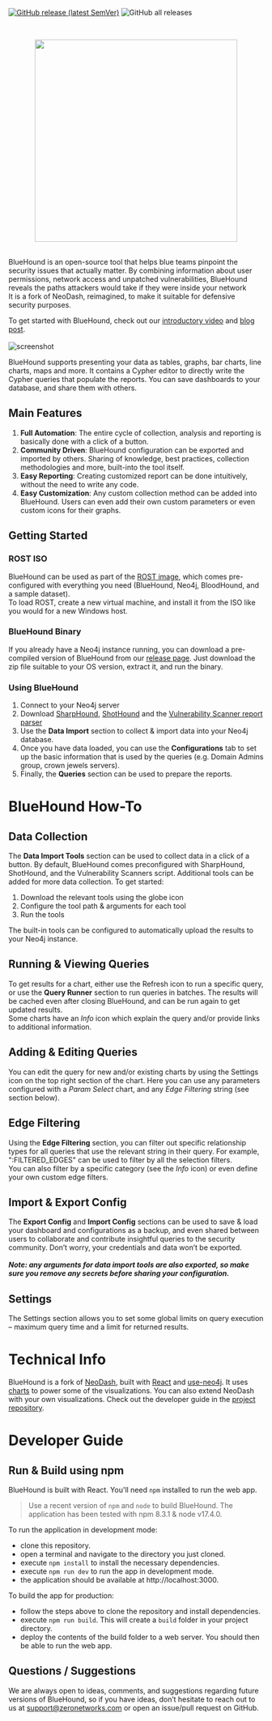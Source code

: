 [![GitHub release (latest SemVer)](https://img.shields.io/github/v/release/zeronetworks/bluehound)](https://github.com/zeronetworks/bluehound/releases/latest)
![GitHub all releases](https://img.shields.io/github/downloads/zeronetworks/bluehound/total)

<br>
<p align="center"><img src="public/logo.png" width="400"></p>
<br>
BlueHound is an open-source tool that helps blue teams pinpoint the security issues that actually matter. By combining information about user permissions, network access and unpatched vulnerabilities, BlueHound reveals the paths attackers would take if they were inside your network<br>
It is a fork of NeoDash, reimagined, to make it suitable for defensive security purposes.

To get started with BlueHound, check out our [introductory video](https://youtu.be/WVup5tnURoM) and [blog post](https://zeronetworks.com/blog/bluehound-community-driven-resilience/).
<br><br>
![screenshot](public/screenshot.png)

BlueHound supports presenting your data as tables, graphs, bar charts, line charts, maps and more. It contains a Cypher editor to directly write the Cypher queries that populate the reports. You can save dashboards to your database, and share them with others.

## Main Features
1. **Full Automation**: The entire cycle of collection, analysis and reporting is basically done with a click of a button.
2. **Community Driven**: BlueHound configuration can be exported and imported by others. Sharing of knowledge, best practices, collection methodologies and more, built-into the tool itself.
3. **Easy Reporting**: Creating customized report can be done intuitively, without the need to write any code.
4. **Easy Customization**: Any custom collection method can be added into BlueHound. Users can even add their own custom parameters or even custom icons for their graphs.

## Getting Started
### ROST ISO
BlueHound can be used as part of the [ROST image](https://zeronetworks.com/ROST-iso.zip), which comes pre-configured with everything you need (BlueHound, Neo4j, BloodHound, and a sample dataset).
<br>To load ROST, create a new virtual machine, and install it from the ISO like you would for a new Windows host.
### BlueHound Binary
If you already have a Neo4j instance running, you can download a pre-compiled version of BlueHound from our [release page](https://github.com/zeronetworks/BlueHound/releases). Just download the zip file suitable to your OS version, extract it, and run the binary.
### Using BlueHound
1. Connect to your Neo4j server
2. Download [SharpHound](https://github.com/BloodHoundAD/BloodHound/blob/master/Collectors/SharpHound.exe), [ShotHound](https://github.com/zeronetworks/BloodHound-Tools/tree/main/ShotHound) and the [Vulnerability Scanner report parser](https://github.com/zeronetworks/BloodHound-Tools/tree/main/VulnerabilitiesDataImport)
3. Use the **Data Import** section to collect & import data into your Neo4j database.
4. Once you have data loaded, you can use the **Configurations** tab to set up the basic information
that is used by the queries (e.g. Domain Admins group, crown jewels servers).
5. Finally, the **Queries** section can be used to prepare the reports.

# BlueHound How-To
## Data Collection
The **Data Import Tools** section can be used to collect data in a click of a button. By default, BlueHound comes preconfigured with SharpHound, ShotHound, and the Vulnerability Scanners script. Additional tools can be added for more data collection. To get started:
1. Download the relevant tools using the globe icon
2. Configure the tool path & arguments for each tool
3. Run the tools

The built-in tools can be configured to automatically upload the results to your Neo4j instance.
## Running & Viewing Queries
To get results for a chart, either use the Refresh icon to run a specific query, or use the **Query Runner** section to run queries in batches. The results will be cached even after closing BlueHound, and can be run again to get updated results.<br>
Some charts have an *Info* icon which explain the query and/or provide links to additional information.
## Adding & Editing Queries
You can edit the query for new and/or existing charts by using the Settings icon on the top right section of the chart. Here you can use any parameters configured with a *Param Select* chart, and any *Edge Filtering* string (see section below). 
## Edge Filtering
Using the **Edge Filtering** section, you can filter out specific relationship types for all queries that use the relevant string in their query. For example, ":FILTERED_EDGES" can be used to filter by all the selection filters. <br>
You can also filter by a specific category (see the *Info* icon) or even define your own custom edge filters.
## Import & Export Config
The **Export Config** and **Import Config** sections can be used to save & load your dashboard and configurations as a backup, and even shared between users to collaborate and contribute insightful queries to the security community. Don’t worry, your credentials and data won’t be exported.<br><br>
***Note: any arguments for data import tools are also exported, so make sure you remove any secrets before sharing your configuration.*** 
## Settings
The Settings section allows you to set some global limits on query execution – maximum query time and a limit for returned results.

# Technical Info
BlueHound is a fork of [NeoDash](https://github.com/neo4j-labs/neodash), built with [React](https://reactjs.org/) and [use-neo4j](https://github.com/adam-cowley/use-neo4j).
It uses [charts](https://github.com/neo4j-labs/charts) to power some of the visualizations.
You can also extend NeoDash with your own visualizations. Check out the developer guide in the [project repository](https://github.com/neo4j-labs/neodash).

# Developer Guide

## Run & Build using npm
BlueHound is built with React. You'll need `npm` installed to run the web app.

> Use a recent version of `npm` and `node` to build BlueHound. The application has been tested with npm 8.3.1 & node v17.4.0.

To run the application in development mode:
- clone this repository.
- open a terminal and navigate to the directory you just cloned.
- execute `npm install` to install the necessary dependencies.
- execute `npm run dev` to run the app in development mode.
- the application should be available at http://localhost:3000.


To build the app for production:
- follow the steps above to clone the repository and install dependencies.
- execute `npm run build`. This will create a `build` folder in your project directory.
- deploy the contents of the build folder to a web server. You should then be able to run the web app.

## Questions / Suggestions
We are always open to ideas, comments, and suggestions regarding future versions of BlueHound, so if you have ideas, don’t hesitate to reach out to us at [support@zeronetworks.com](mailto:support@zeronetworks.com) or open an issue/pull request on GitHub.
